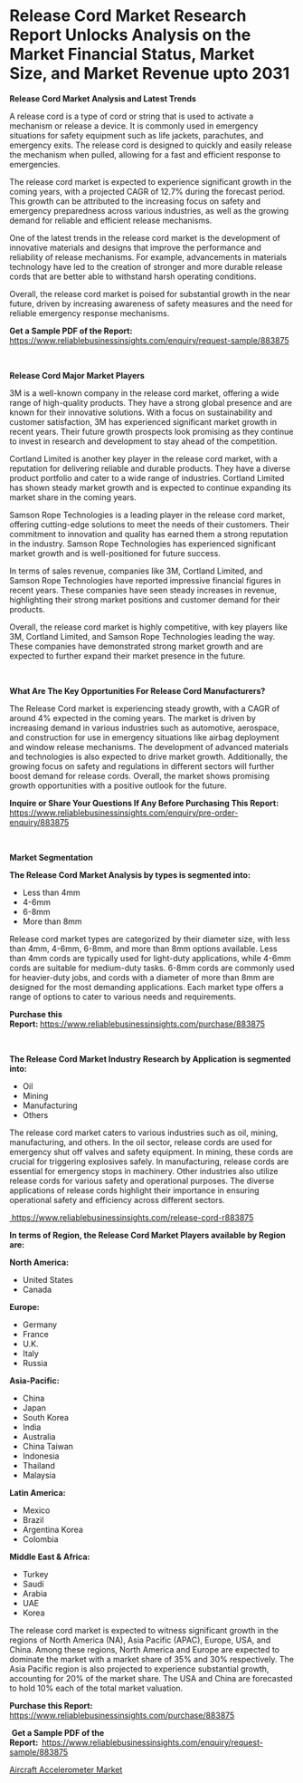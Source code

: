 <p><h1>Release Cord Market Research Report Unlocks Analysis on the Market Financial Status, Market Size, and Market Revenue upto 2031</h1></p><p><strong>Release Cord Market Analysis and Latest Trends</strong></p>
<p><p>A release cord is a type of cord or string that is used to activate a mechanism or release a device. It is commonly used in emergency situations for safety equipment such as life jackets, parachutes, and emergency exits. The release cord is designed to quickly and easily release the mechanism when pulled, allowing for a fast and efficient response to emergencies.</p><p>The release cord market is expected to experience significant growth in the coming years, with a projected CAGR of 12.7% during the forecast period. This growth can be attributed to the increasing focus on safety and emergency preparedness across various industries, as well as the growing demand for reliable and efficient release mechanisms.</p><p>One of the latest trends in the release cord market is the development of innovative materials and designs that improve the performance and reliability of release mechanisms. For example, advancements in materials technology have led to the creation of stronger and more durable release cords that are better able to withstand harsh operating conditions.</p><p>Overall, the release cord market is poised for substantial growth in the near future, driven by increasing awareness of safety measures and the need for reliable emergency response mechanisms.</p></p>
<p><strong>Get a Sample PDF of the Report:&nbsp;</strong> <a href="https://www.reliablebusinessinsights.com/enquiry/request-sample/883875">https://www.reliablebusinessinsights.com/enquiry/request-sample/883875</a></p>
<p>&nbsp;</p>
<p><strong>Release Cord Major Market Players</strong></p>
<p><p>3M is a well-known company in the release cord market, offering a wide range of high-quality products. They have a strong global presence and are known for their innovative solutions. With a focus on sustainability and customer satisfaction, 3M has experienced significant market growth in recent years. Their future growth prospects look promising as they continue to invest in research and development to stay ahead of the competition.</p><p>Cortland Limited is another key player in the release cord market, with a reputation for delivering reliable and durable products. They have a diverse product portfolio and cater to a wide range of industries. Cortland Limited has shown steady market growth and is expected to continue expanding its market share in the coming years.</p><p>Samson Rope Technologies is a leading player in the release cord market, offering cutting-edge solutions to meet the needs of their customers. Their commitment to innovation and quality has earned them a strong reputation in the industry. Samson Rope Technologies has experienced significant market growth and is well-positioned for future success.</p><p>In terms of sales revenue, companies like 3M, Cortland Limited, and Samson Rope Technologies have reported impressive financial figures in recent years. These companies have seen steady increases in revenue, highlighting their strong market positions and customer demand for their products.</p><p>Overall, the release cord market is highly competitive, with key players like 3M, Cortland Limited, and Samson Rope Technologies leading the way. These companies have demonstrated strong market growth and are expected to further expand their market presence in the future.</p></p>
<p>&nbsp;</p>
<p><strong>What Are The Key Opportunities For Release Cord Manufacturers?</strong></p>
<p><p>The Release Cord market is experiencing steady growth, with a CAGR of around 4% expected in the coming years. The market is driven by increasing demand in various industries such as automotive, aerospace, and construction for use in emergency situations like airbag deployment and window release mechanisms. The development of advanced materials and technologies is also expected to drive market growth. Additionally, the growing focus on safety and regulations in different sectors will further boost demand for release cords. Overall, the market shows promising growth opportunities with a positive outlook for the future.</p></p>
<p><strong>Inquire or Share Your Questions If Any Before Purchasing This Report:</strong> <a href="https://www.reliablebusinessinsights.com/enquiry/pre-order-enquiry/883875">https://www.reliablebusinessinsights.com/enquiry/pre-order-enquiry/883875</a></p>
<p>&nbsp;</p>
<p><strong>Market Segmentation</strong></p>
<p><strong>The Release Cord Market Analysis by types is segmented into:</strong></p>
<p><ul><li>Less than 4mm</li><li>4-6mm</li><li>6-8mm</li><li>More than 8mm</li></ul></p>
<p><p>Release cord market types are categorized by their diameter size, with less than 4mm, 4-6mm, 6-8mm, and more than 8mm options available. Less than 4mm cords are typically used for light-duty applications, while 4-6mm cords are suitable for medium-duty tasks. 6-8mm cords are commonly used for heavier-duty jobs, and cords with a diameter of more than 8mm are designed for the most demanding applications. Each market type offers a range of options to cater to various needs and requirements.</p></p>
<p><strong>Purchase this Report:&nbsp;</strong><a href="https://www.reliablebusinessinsights.com/purchase/883875">https://www.reliablebusinessinsights.com/purchase/883875</a></p>
<p>&nbsp;</p>
<p><strong>The Release Cord Market Industry Research by Application is segmented into:</strong></p>
<p><ul><li>Oil</li><li>Mining</li><li>Manufacturing</li><li>Others</li></ul></p>
<p><p>The release cord market caters to various industries such as oil, mining, manufacturing, and others. In the oil sector, release cords are used for emergency shut off valves and safety equipment. In mining, these cords are crucial for triggering explosives safely. In manufacturing, release cords are essential for emergency stops in machinery. Other industries also utilize release cords for various safety and operational purposes. The diverse applications of release cords highlight their importance in ensuring operational safety and efficiency across different sectors.</p></p>
<p><a href="https://www.reliablebusinessinsights.com/release-cord-r883875">&nbsp;https://www.reliablebusinessinsights.com/release-cord-r883875</a></p>
<p><strong>In terms of Region, the Release Cord Market Players available by Region are:</strong></p>
<p>
    <p> <strong> North America: </strong>
        <ul>
            <li>United States</li>
            <li>Canada</li>
        </ul>
        </p> 
    <p> <strong> Europe: </strong>
        <ul>
            <li>Germany</li>
            <li>France</li>
            <li>U.K.</li>
            <li>Italy</li>
            <li>Russia</li>
        </ul>
        </p> 
    <p> <strong> Asia-Pacific: </strong>
        <ul>
            <li>China</li>
            <li>Japan</li>
            <li>South Korea</li>
            <li>India</li>
            <li>Australia</li>
            <li>China Taiwan</li>
            <li>Indonesia</li>
            <li>Thailand</li>
            <li>Malaysia</li>
        </ul>
        </p> 
    <p> <strong> Latin America: </strong>
        <ul>
            <li>Mexico</li>
            <li>Brazil</li>
            <li>Argentina Korea</li>
            <li>Colombia</li>
        </ul>
        </p> 
    <p> <strong> Middle East & Africa: </strong>
        <ul>
            <li>Turkey</li>
            <li>Saudi</li>
            <li>Arabia</li>
            <li>UAE</li>
            <li>Korea</li>
        </ul>
    </p>
    </p>
<p><p>The release cord market is expected to witness significant growth in the regions of North America (NA), Asia Pacific (APAC), Europe, USA, and China. Among these regions, North America and Europe are expected to dominate the market with a market share of 35% and 30% respectively. The Asia Pacific region is also projected to experience substantial growth, accounting for 20% of the market share. The USA and China are forecasted to hold 10% each of the total market valuation.</p></p>
<p><strong>Purchase this Report: </strong><a href="https://www.reliablebusinessinsights.com/purchase/883875">https://www.reliablebusinessinsights.com/purchase/883875</a></p>
<p>&nbsp;<strong>Get a Sample PDF of the Report:&nbsp;&nbsp;</strong><a href="https://www.reliablebusinessinsights.com/enquiry/request-sample/883875">https://www.reliablebusinessinsights.com/enquiry/request-sample/883875</a></p>
<p><strong></strong></p>
<p><p><a href="https://medium.com/@chiragreportprime4/an-in-depth-analysis-of-the-global-aircraft-accelerometer-market-scope-and-its-rapid-growing-14-7-bc0408da82c4">Aircraft Accelerometer Market</a></p></p>